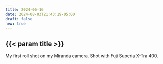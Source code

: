 ```yaml
---
title: 2024-06-16
date: 2024-08-03T21:43:19-05:00
draft: false
new: true
---
```


## {{< param title >}}

My first roll shot on my Miranda camera. Shot with Fuji Superia X-Tra 400.
